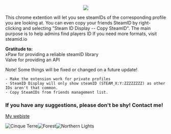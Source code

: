 <p align="center">
  <img src="https://i.imgur.com/uOkTrzA.png">
</p>

This chrome extention will let you see steamIDs of the corresponding profile you are looking at.
You can even copy your friends SteamID by right-clicking and selecting "Steam ID Display -- Copy SteamID".
The main purpose is to help admins find players ID
If you need more formats, visit steamid.io

**Gratitude to:**
<br>xPaw for providing a reliable steamID library
<br>Valve for providing an API

Note! Some things will be fixed or changed on a future update!
```
- Make the extension work for private profiles
- SteamID Display will only show steamID (STEAM_X:Y:ZZZZZZZZ) as other IDs aren't that common.
- Copy SteamIDs from friends management list.
```

### If you have any suggestions, please don't be shy! Contact me!
[My webiste](http://nidushan.com/)

<img src="https://i.imgur.com/lCLJCRo.png" alt="Cinque Terre"><img src="https://i.imgur.com/5ltWc71g.png" alt="Forest"><img src="https://i.imgur.com/vSiqC8c.png" alt="Northern Lights">

